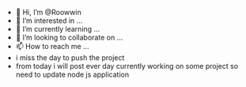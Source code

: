 - 👋 Hi, I’m @Roowwin
- 👀 I’m interested in ...
- 🌱 I’m currently learning ...
- 💞️ I’m looking to collaborate on ...
- 📫 How to reach me ...
- i miss the day to push the project
- from today i will post ever day
currently working on some project so need to update node js application 

<!---
Roowwin/Roowwin is a ✨ special ✨ repository because its `README.md` (this file) appears on your GitHub profile.
You can click the Preview link to take a look at your changes.
--->
